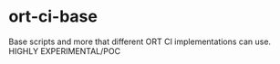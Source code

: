# ort-ci-base
Base scripts and more that different ORT CI implementations can use. HIGHLY EXPERIMENTAL/POC
